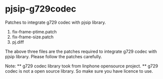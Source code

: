 # pjsip-g729codec

Patches to integrate g729 codec with pjsip library.

1. fix-frame-ptime.patch
2. fix-frame-size.patch
3. pj.diff

The above three files are the patches required to integrate g729 codec with pjsip library. Please follow the patches carefully.

Note:
** g729 codec library took from linphone opensource project.
** g729 codec is not a open source library. So make sure you have licence to use.
